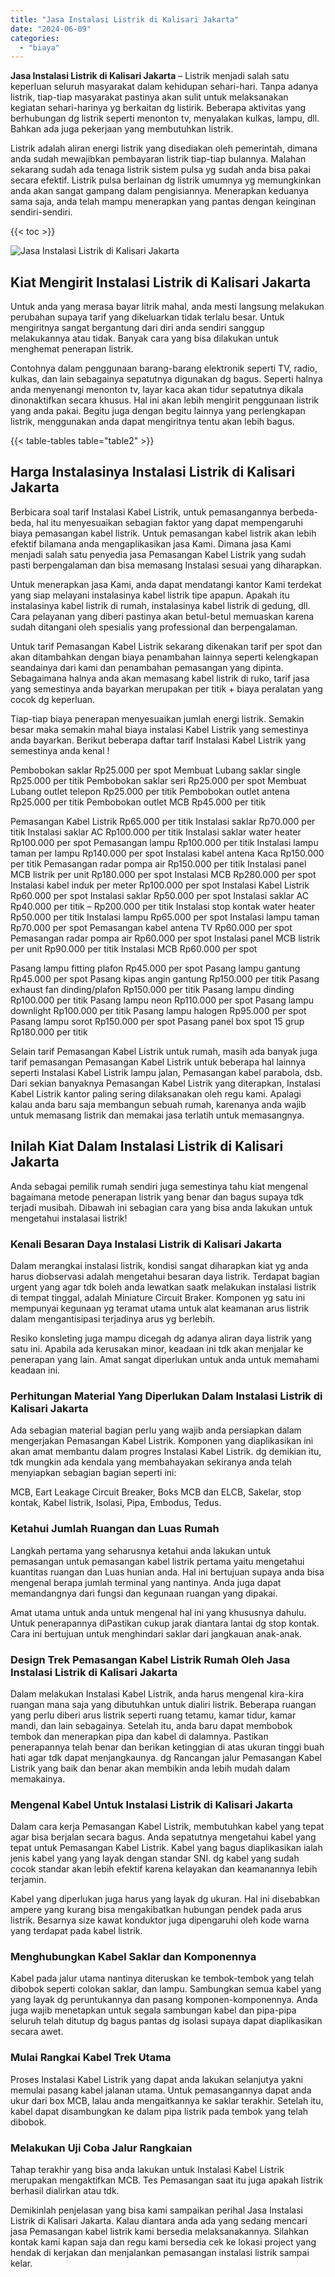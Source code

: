 ```yaml
---
title: "Jasa Instalasi Listrik di Kalisari Jakarta"
date: "2024-06-09"
categories: 
  - "biaya"
---
```


**Jasa Instalasi Listrik di Kalisari Jakarta** – Listrik menjadi salah satu keperluan seluruh masyarakat dalam kehidupan sehari-hari. Tanpa adanya listrik, tiap-tiap masyarakat pastinya akan sulit untuk melaksanakan kegiatan sehari-harinya yg berkaitan dg listirik. Beberapa aktivitas yang berhubungan dg listrik seperti menonton tv, menyalakan kulkas, lampu, dll. Bahkan ada juga pekerjaan yang membutuhkan listrik.

Listrik adalah aliran energi listrik yang disediakan oleh pemerintah, dimana anda sudah mewajibkan pembayaran listrik tiap-tiap bulannya. Malahan sekarang sudah ada tenaga listrik sistem pulsa yg sudah anda bisa pakai secara efektif. Listrik pulsa berlainan dg listrik umumnya yg memungkinkan anda akan sangat gampang dalam pengisiannya. Menerapkan keduanya sama saja, anda telah mampu menerapkan yang pantas dengan keinginan sendiri-sendiri.

{{< toc >}}

![Jasa Instalasi Listrik di Kalisari Jakarta](/images/instalasi-listrik-murah06.png)

## Kiat Mengirit Instalasi Listrik di Kalisari Jakarta

Untuk anda yang merasa bayar litrik mahal, anda mesti langsung melakukan perubahan supaya tarif yang dikeluarkan tidak terlalu besar. Untuk mengiritnya sangat bergantung dari diri anda sendiri sanggup melakukannya atau tidak. Banyak cara yang bisa dilakukan untuk menghemat penerapan listrik.

Contohnya dalam penggunaan barang-barang elektronik seperti TV, radio, kulkas, dan lain sebagainya sepatutnya digunakan dg bagus. Seperti halnya anda menyenangi menonton tv, layar kaca akan tidur sepatutnya dikala dinonaktifkan secara khusus. Hal ini akan lebih mengirit penggunaan listrik yang anda pakai. Begitu juga dengan begitu lainnya yang perlengkapan listrik, menggunakan anda dapat mengiritnya tentu akan lebih bagus.

{{< table-tables table="table2" >}}

## Harga Instalasinya Instalasi Listrik di Kalisari Jakarta

Berbicara soal tarif Instalasi Kabel Listrik, untuk pemasangannya berbeda-beda, hal itu menyesuaikan sebagian faktor yang dapat mempengaruhi biaya pemasangan kabel listrik. Untuk pemasangan kabel listrik akan lebih efektif bilamana anda mengaplikasikan jasa Kami. Dimana jasa Kami menjadi salah satu penyedia jasa Pemasangan Kabel Listrik yang sudah pasti berpengalaman dan bisa memasang Instalasi sesuai yang diharapkan.

Untuk menerapkan jasa Kami, anda dapat mendatangi kantor Kami terdekat yang siap melayani instalasinya kabel listrik tipe apapun. Apakah itu instalasinya kabel listrik di rumah, instalasinya kabel listrik di gedung, dll. Cara pelayanan yang diberi pastinya akan betul-betul memuaskan karena sudah ditangani oleh spesialis yang professional dan berpengalaman.

Untuk tarif Pemasangan Kabel Listrik sekarang dikenakan tarif per spot dan akan ditambahkan dengan biaya penambahan lainnya seperti kelengkapan seandainya dari kami dan penambahan pemasangan yang dipinta. Sebagaimana halnya anda akan memasang kabel listrik di ruko, tarif jasa yang semestinya anda bayarkan merupakan per titik + biaya peralatan yang cocok dg keperluan.

Tiap-tiap biaya penerapan menyesuaikan jumlah energi listrik. Semakin besar maka semakin mahal biaya instalasi Kabel Listrik yang semestinya anda bayarkan. Berikut beberapa daftar tarif Instalasi Kabel Listrik yang semestinya anda kenal !

Pembobokan saklar Rp25.000 per spot Membuat Lubang saklar single Rp25.000 per titik Pembobokan saklar seri Rp25.000 per spot Membuat Lubang outlet telepon Rp25.000 per titik Pembobokan outlet antena Rp25.000 per titik Pembobokan outlet MCB Rp45.000 per titik

Pemasangan Kabel Listrik Rp65.000 per titik Instalasi saklar Rp70.000 per titik Instalasi saklar AC Rp100.000 per titik Instalasi saklar water heater Rp100.000 per spot Pemasangan lampu Rp100.000 per titik Instalasi lampu taman per lampu Rp140.000 per spot Instalasi kabel antena Kaca Rp150.000 per titik Pemasangan radar pompa air Rp150.000 per titik Instalasi panel MCB listrik per unit Rp180.000 per spot Instalasi MCB Rp280.000 per spot Instalasi kabel induk per meter Rp100.000 per spot Instalasi Kabel Listrik Rp60.000 per spot Instalasi saklar Rp50.000 per spot Instalasi saklar AC Rp40.000 per titik – Rp200.000 per titik Instalasi stop kontak water heater Rp50.000 per titik Instalasi lampu Rp65.000 per spot Instalasi lampu taman Rp70.000 per spot Pemasangan kabel antena TV Rp60.000 per spot Pemasangan radar pompa air Rp60.000 per spot Instalasi panel MCB listrik per unit Rp90.000 per titik Instalasi MCB Rp60.000 per spot

Pasang lampu fitting plafon Rp45.000 per spot Pasang lampu gantung Rp45.000 per spot Pasang kipas angin gantung Rp150.000 per titik Pasang exhaust fan dinding/plafon Rp150.000 per titik Pasang lampu dinding Rp100.000 per titik Pasang lampu neon Rp110.000 per spot Pasang lampu downlight Rp100.000 per titik Pasang lampu halogen Rp95.000 per spot Pasang lampu sorot Rp150.000 per spot Pasang panel box spot 15 grup Rp180.000 per titik

Selain tarif Pemasangan Kabel Listrik untuk rumah, masih ada banyak juga tarif pemasangan Pemasangan Kabel Listrik untuk beberapa hal lainnya seperti Instalasi Kabel Listrik lampu jalan, Pemasangan kabel parabola, dsb. Dari sekian banyaknya Pemasangan Kabel Listrik yang diterapkan, Instalasi Kabel Listrik kantor paling sering dilaksanakan oleh regu kami. Apalagi kalau anda baru saja membangun sebuah rumah, karenanya anda wajib untuk memasang listrik dan memakai jasa terlatih untuk memasangnya.

## Inilah Kiat Dalam Instalasi Listrik di Kalisari Jakarta


Anda sebagai pemilik rumah sendiri juga semestinya tahu kiat mengenal bagaimana metode penerapan listrik yang benar dan bagus supaya tdk terjadi musibah. Dibawah ini sebagian cara yang bisa anda lakukan untuk mengetahui instalasai listrik!

### Kenali Besaran Daya Instalasi Listrik di Kalisari Jakarta

Dalam merangkai instalasi listrik, kondisi sangat diharapkan kiat yg anda harus diobservasi adalah mengetahui besaran daya listrik. Terdapat bagian urgent yang agar tdk boleh anda lewatkan saatk melakukan instalasi listrik di tempat tinggal, adalah Miniature Circuit Braker. Komponen yg satu ini mempunyai kegunaan yg teramat utama untuk alat keamanan arus listrik dalam mengantisipasi terjadinya arus yg berlebih.

Resiko konsleting juga mampu dicegah dg adanya aliran daya listrik yang satu ini. Apabila ada kerusakan minor, keadaan ini tdk akan menjalar ke penerapan yang lain. Amat sangat diperlukan untuk anda untuk memahami keadaan ini.

### Perhitungan Material Yang Diperlukan Dalam Instalasi Listrik di Kalisari Jakarta

Ada sebagian material bagian perlu yang wajib anda persiapkan dalam mengerjakan Pemasangan Kabel Listrik. Komponen yang diaplikasikan ini akan amat membantu dalam progres Instalasi Kabel Listrik. dg demikian itu, tdk mungkin ada kendala yang membahayakan sekiranya anda telah menyiapkan sebagian bagian seperti ini:

MCB, Eart Leakage Circuit Breaker, Boks MCB dan ELCB, Sakelar, stop kontak, Kabel listrik, Isolasi, Pipa, Embodus, Tedus.

### Ketahui Jumlah Ruangan dan Luas Rumah

Langkah pertama yang seharusnya ketahui anda lakukan untuk pemasangan untuk pemasangan kabel listrik pertama yaitu mengetahui kuantitas ruangan dan Luas hunian anda. Hal ini bertujuan supaya anda bisa mengenal berapa jumlah terminal yang nantinya. Anda juga dapat memandangnya dari fungsi dan kegunaan ruangan yang dipakai.

Amat utama untuk anda untuk mengenal hal ini yang khususnya dahulu. Untuk penerapannya diPastikan cukup jarak diantara lantai dg stop kontak. Cara ini bertujuan untuk menghindari saklar dari jangkauan anak-anak.

### Design Trek Pemasangan Kabel Listrik Rumah Oleh Jasa Instalasi Listrik di Kalisari Jakarta

Dalam melakukan Instalasi Kabel Listrik, anda harus mengenal kira-kira ruangan mana saja yang dibutuhkan untuk dialiri listrik. Beberapa ruangan yang perlu diberi arus listrik seperti ruang tetamu, kamar tidur, kamar mandi, dan lain sebagainya. Setelah itu, anda baru dapat membobok tembok dan menerapkan pipa dan kabel di dalamnya. Pastikan penerapannya telah benar dan berikan ketinggian di atas ukuran tinggi buah hati agar tdk dapat menjangkaunya. dg Rancangan jalur Pemasangan Kabel Listrik yang baik dan benar akan membikin anda lebih mudah dalam memakainya.

### Mengenal Kabel Untuk Instalasi Listrik di Kalisari Jakarta

Dalam cara kerja Pemasangan Kabel Listrik, membutuhkan kabel yang tepat agar bisa berjalan secara bagus. Anda sepatutnya mengetahui kabel yang tepat untuk Pemasangan Kabel Listrik. Kabel yang bagus diaplikasikan ialah jenis kabel yang yang layak dengan standar SNI. dg kabel yang sudah cocok standar akan lebih efektif karena kelayakan dan keamanannya lebih terjamin.

Kabel yang diperlukan juga harus yang layak dg ukuran. Hal ini disebabkan ampere yang kurang bisa mengakibatkan hubungan pendek pada arus listrik. Besarnya size kawat konduktor juga dipengaruhi oleh kode warna yang terdapat pada kabel listrik.

### Menghubungkan Kabel Saklar dan Komponennya

Kabel pada jalur utama nantinya diteruskan ke tembok-tembok yang telah dibobok seperti colokan saklar, dan lampu. Sambungkan semua kabel yang yang layak dg peruntukannya dan pasang komponen-komponennya. Anda juga wajib menetapkan untuk segala sambungan kabel dan pipa-pipa seluruh telah ditutup dg bagus pantas dg isolasi supaya dapat diaplikasikan secara awet.

### Mulai Rangkai Kabel Trek Utama

Proses Instalasi Kabel Listrik yang dapat anda lakukan selanjutya yakni memulai pasang kabel jalanan utama. Untuk pemasangannya dapat anda ukur dari box MCB, lalau anda mengaitkannya ke saklar terakhir. Setelah itu, kabel dapat disambungkan ke dalam pipa listrik pada tembok yang telah dibobok.

### Melakukan Uji Coba Jalur Rangkaian

Tahap terakhir yang bisa anda lakukan untuk Instalasi Kabel Listrik merupakan mengaktifkan MCB. Tes Pemasangan saat itu juga apakah listrik berhasil dialirkan atau tdk.

Demikinlah penjelasan yang bisa kami sampaikan perihal Jasa Instalasi Listrik di Kalisari Jakarta. Kalau diantara anda ada yang sedang mencari jasa Pemasangan kabel listrik kami bersedia melaksanakannya. Silahkan kontak kami kapan saja dan regu kami bersedia cek ke lokasi project yang hendak di kerjakan dan menjalankan pemasangan instalasi listrik sampai kelar.
